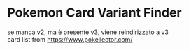 # Pokemon Card Variant Finder

se manca v2, ma è presente v3, viene reindirizzato a v3  
card list from https://www.pokellector.com/